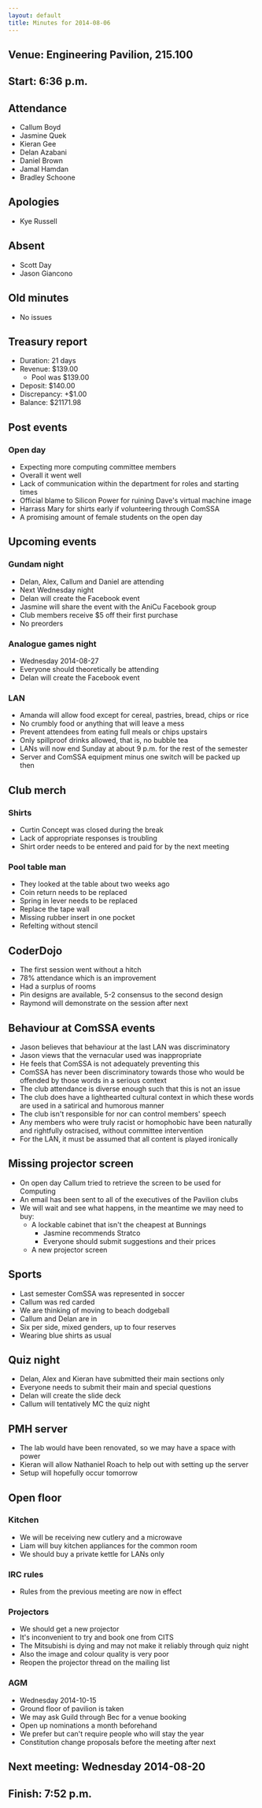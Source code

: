 ```yaml
---
layout: default
title: Minutes for 2014-08-06
---
```


## Venue: Engineering Pavilion, 215.100

## Start: <time datetime="2014-07-16T10:36Z">6:36 p.m.</time>

## Attendance

  * Callum Boyd
  * Jasmine Quek
  * Kieran Gee
  * Delan Azabani
  * Daniel Brown
  * Jamal Hamdan
  * Bradley Schoone

## Apologies

  * Kye Russell

## Absent

  * Scott Day
  * Jason Giancono

## Old minutes

  * No issues

## Treasury report

  * Duration: 21 days
  * Revenue: $139.00
    * Pool was $139.00
  * Deposit: $140.00
  * Discrepancy: +$1.00
  * Balance: $21171.98

## Post events

### Open day

  * Expecting more computing committee members
  * Overall it went well
  * Lack of communication within the department for roles and starting times
  * Official blame to Silicon Power for ruining Dave's virtual machine image
  * Harrass Mary for shirts early if volunteering through ComSSA
  * A promising amount of female students on the open day

## Upcoming events

### Gundam night

  * Delan, Alex, Callum and Daniel are attending
  * Next Wednesday night
  * Delan will create the Facebook event
  * Jasmine will share the event with the AniCu Facebook group
  * Club members receive $5 off their first purchase
  * No preorders

### Analogue games night

  * Wednesday 2014-08-27
  * Everyone should theoretically be attending
  * Delan will create the Facebook event

### LAN

  * Amanda will allow food except for cereal, pastries, bread, chips or rice
  * No crumbly food or anything that will leave a mess
  * Prevent attendees from eating full meals or chips upstairs
  * Only spillproof drinks allowed, that is, no bubble tea
  * LANs will now end Sunday at about 9 p.m. for the rest of the semester
  * Server and ComSSA equipment minus one switch will be packed up then

## Club merch

### Shirts

  * Curtin Concept was closed during the break
  * Lack of appropriate responses is troubling
  * Shirt order needs to be entered and paid for by the next meeting

### Pool table man

  * They looked at the table about two weeks ago
  * Coin return needs to be replaced
  * Spring in lever needs to be replaced
  * Replace the tape wall
  * Missing rubber insert in one pocket
  * Refelting without stencil

## CoderDojo

  * The first session went without a hitch
  * 78% attendance which is an improvement
  * Had a surplus of rooms
  * Pin designs are available, 5-2 consensus to the second design
  * Raymond will demonstrate on the session after next

## Behaviour at ComSSA events

  * Jason believes that behaviour at the last LAN was discriminatory
  * Jason views that the vernacular used was inappropriate
  * He feels that ComSSA is not adequately preventing this
  * ComSSA has never been discriminatory towards those who would be offended
    by those words in a serious context
  * The club attendance is diverse enough such that this is not an issue
  * The club does have a lighthearted cultural context in which these words
    are used in a satirical and humorous manner
  * The club isn't responsible for nor can control members' speech
  * Any members who were truly racist or homophobic have been naturally and
    rightfully ostracised, without committee intervention
  * For the LAN, it must be assumed that all content is played ironically

## Missing projector screen

  * On open day Callum tried to retrieve the screen to be used for Computing
  * An email has been sent to all of the executives of the Pavilion clubs
  * We will wait and see what happens, in the meantime we may need to buy:
    * A lockable cabinet that isn't the cheapest at Bunnings
      * Jasmine recommends Stratco
      * Everyone should submit suggestions and their prices
    * A new projector screen

## Sports

  * Last semester ComSSA was represented in soccer
  * Callum was red carded
  * We are thinking of moving to beach dodgeball
  * Callum and Delan are in
  * Six per side, mixed genders, up to four reserves
  * Wearing blue shirts as usual

## Quiz night

  * Delan, Alex and Kieran have submitted their main sections only
  * Everyone needs to submit their main and special questions
  * Delan will create the slide deck
  * Callum will tentatively MC the quiz night

## PMH server

  * The lab would have been renovated, so we may have a space with power
  * Kieran will allow Nathaniel Roach to help out with setting up the server
  * Setup will hopefully occur tomorrow

## Open floor

### Kitchen

  * We will be receiving new cutlery and a microwave
  * Liam will buy kitchen appliances for the common room
  * We should buy a private kettle for LANs only

### IRC rules

  * Rules from the previous meeting are now in effect

### Projectors

  * We should get a new projector
  * It's inconvenient to try and book one from CITS
  * The Mitsubishi is dying and may not make it reliably through quiz night
  * Also the image and colour quality is very poor
  * Reopen the projector thread on the mailing list

### AGM

  * Wednesday 2014-10-15
  * Ground floor of pavilion is taken
  * We may ask Guild through Bec for a venue booking
  * Open up nominations a month beforehand
  * We prefer but can't require people who will stay the year
  * Constitution change proposals before the meeting after next

## Next meeting: Wednesday 2014-08-20

## Finish: <time datetime="2014-07-16T11:52Z">7:52 p.m.</time>
